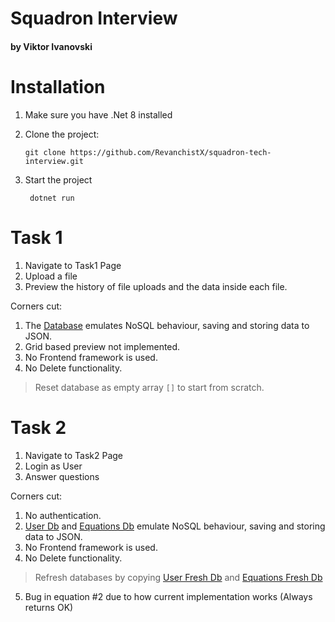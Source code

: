 ﻿# Squadron Interview
#### by Viktor Ivanovski

# Installation
1. Make sure you have .Net 8 installed
2. Clone the project:
   
       git clone https://github.com/RevanchistX/squadron-tech-interview.git
3. Start the project

        dotnet run

# Task 1
1. Navigate to Task1 Page
2. Upload a file
3. Preview the history of file uploads and the data inside each file.

Corners cut: 
1. The [Database](db/Task1/db.json) emulates NoSQL behaviour, saving and storing data to JSON.
2. Grid based preview not implemented.
3. No Frontend framework is used.
4. No Delete functionality. 
> Reset database as empty array ```[]``` to start from scratch.

# Task 2
1. Navigate to Task2 Page
2. Login as User
3. Answer questions

Corners cut:
1. No authentication.
2. [User Db](db/Task2/dbUsers.json) and [Equations Db](db/Task2/dbEquations.json) emulate NoSQL behaviour, saving and storing data to JSON.
3. No Frontend framework is used. 
4. No Delete functionality. 
> Refresh databases by copying [User Fresh Db](db/Task2/fresh/dbUsers.json) and [Equations Fresh Db](db/Task2/fresh/dbEquations.json)
5. Bug in equation #2 due to how current implementation works (Always returns OK)